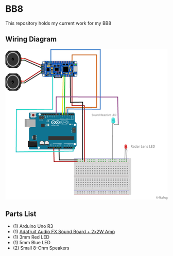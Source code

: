 # BB8

This repository holds my current work for my BB8

## Wiring Diagram
![wiring diagram](https://raw.githubusercontent.com/dsn/BB8/master/BB8.Sound.and.Lights.png)

## Parts List
- (1) Arduino Uno R3
- (1) [Adafruit Audio FX Sound Board + 2x2W Amp](https://www.adafruit.com/products/2217)
- (1) 3mm Red LED
- (1) 5mm Blue LED
- (2) Small 8-Ohm Speakers
